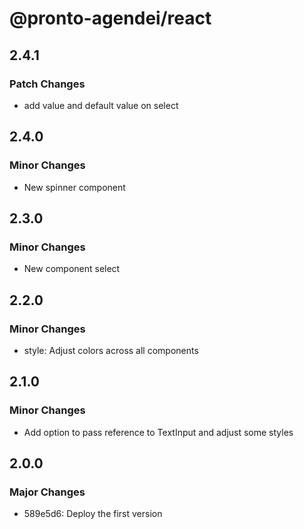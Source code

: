 # @pronto-agendei/react

## 2.4.1

### Patch Changes

- add value and default value on select

## 2.4.0

### Minor Changes

- New spinner component

## 2.3.0

### Minor Changes

- New component select

## 2.2.0

### Minor Changes

- style: Adjust colors across all components

## 2.1.0

### Minor Changes

- Add option to pass reference to TextInput and adjust some styles

## 2.0.0

### Major Changes

- 589e5d6: Deploy the first version
